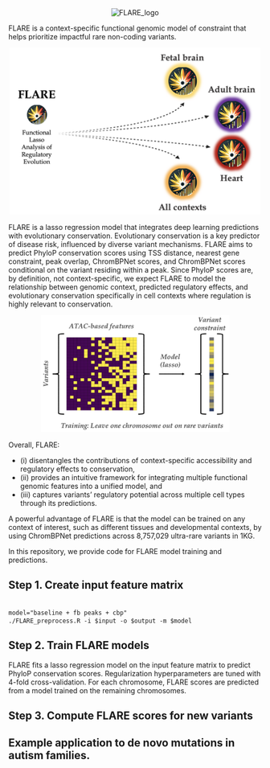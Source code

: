 <div align="center">
<img src="img/FLARE_logo_text" alt="FLARE_logo" width="200">
</div>

FLARE is a context-specific functional genomic model of constraint that helps prioritize impactful rare non-coding variants.

<div align="center">
<img src="img/FLARE_schematic_1.png" alt="FLARE Schematic1" width="500">
</div>

FLARE is a lasso regression model that integrates deep learning predictions with evolutionary conservation. Evolutionary conservation is a key predictor of disease risk, influenced by diverse variant mechanisms. FLARE aims to predict PhyloP conservation scores using TSS distance, nearest gene constraint, peak overlap, ChromBPNet scores, and ChromBPNet scores conditional on the variant residing within a peak. Since PhyloP scores are, by definition, not context-specific, we expect FLARE to model the relationship between genomic context, predicted regulatory effects, and evolutionary conservation specifically in cell contexts where regulation is highly relevant to conservation. 

<div align="center">
<img src="img/FLARE_schematic_2.png" alt="FLARE Schematic2" width="375">
</div>

Overall, FLARE:

- (i) disentangles the contributions of context-specific accessibility and regulatory effects to conservation, 
- (ii) provides an intuitive framework for integrating multiple functional genomic features into a unified model, and 
- (iii) captures variants’ regulatory potential across multiple cell types through its predictions. 

A powerful advantage of FLARE is that the model can be trained on any context of interest, such as  different tissues and developmental contexts, by using ChromBPNet predictions across 8,757,029 ultra-rare variants in 1KG.

In this repository, we provide code for FLARE model training and predictions. 

## Step 1. Create input feature matrix

```

model="baseline + fb peaks + cbp"
./FLARE_preprocess.R -i $input -o $output -m $model
```

## Step 2. Train FLARE models

FLARE fits a lasso regression model on the input feature matrix to predict PhyloP conservation scores. Regularization hyperparameters are tuned with 4-fold cross-validation. For each chromosome, FLARE scores are predicted from a model trained on the remaining chromosomes.



## Step 3. Compute FLARE scores for new variants

## Example application to de novo mutations in autism families.

